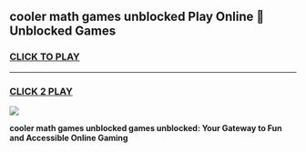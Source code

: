 
## cooler math games unblocked Play Online 👋 Unblocked Games
<h3>
<a href="https://news.freeplayer.one?title=cooler_math_games_unblocked&ref=17CMG">CLICK TO PLAY</a></h3>
<hr>

<h3>
<a href="https://news.freeplayer.one?title=cooler_math_games_unblocked&ref=17CMG">CLICK 2 PLAY</a>
  
</h3>

<a href="https://news.freeplayer.one?title=cooler_math_games_unblocked&ref=17CMG/"><img src="https://clearcache.store/games.png"></a>


**cooler math games unblocked games unblocked: Your Gateway to Fun and Accessible Online Gaming**
